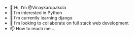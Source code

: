 - 👋 Hi, I’m @Vinaykarupakula
- 👀 I’m interested in Python 
- 🌱 I’m currently learning django
- 💞️ I’m looking to collaborate on full stack web development 
- 📫 How to reach me ...

<!---
Vinaykarupakula/Vinaykarupakula is a ✨ special ✨ repository because its `README.md` (this file) appears on your GitHub profile.
You can click the Preview link to take a look at your changes.
--->
